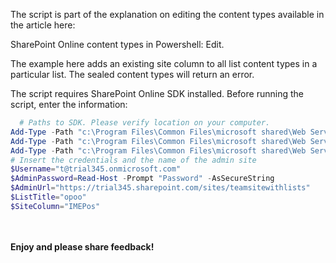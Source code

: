 The script is part of the explanation on editing the content types available in the article here:

SharePoint Online content types in Powershell: Edit.

 

 

The example here adds an existing site column to all list content types in a particular list. The sealed content types will return an error. 

 
 

The script requires SharePoint Online SDK installed. Before running the script, enter the information:

 

```PowerShell
  # Paths to SDK. Please verify location on your computer. 
Add-Type -Path "c:\Program Files\Common Files\microsoft shared\Web Server Extensions\15\ISAPI\Microsoft.SharePoint.Client.dll"  
Add-Type -Path "c:\Program Files\Common Files\microsoft shared\Web Server Extensions\15\ISAPI\Microsoft.SharePoint.Client.Runtime.dll"  
Add-Type -Path "c:\Program Files\Common Files\microsoft shared\Web Server Extensions\15\ISAPI\Microsoft.SharePoint.Client.Publishing.dll"  
# Insert the credentials and the name of the admin site 
$Username="t@trial345.onmicrosoft.com" 
$AdminPassword=Read-Host -Prompt "Password" -AsSecureString 
$AdminUrl="https://trial345.sharepoint.com/sites/teamsitewithlists" 
$ListTitle="opoo" 
$SiteColumn="IMEPos"
``` 
 

 


 
<br/><br/>
<b>Enjoy and please share feedback!</b>
